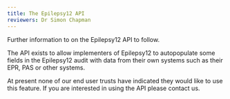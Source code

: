 ```yaml
---
title: The Epilepsy12 API
reviewers: Dr Simon Chapman
---
```


Further information to on the Epilepsy12 API to follow.

The API exists to allow implementers of Epilepsy12 to autopopulate some fields in the Epilepsy12 audit with data from their own systems such as their EPR, PAS or other systems.

At present none of our end user trusts have indicated they would like to use this feature. If you are interested in using the API please contact us.
